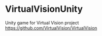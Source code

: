 # VirtualVisionUnity
Unity game for Virtual Vision project
https://github.com/VirtualVision/VirtualVision